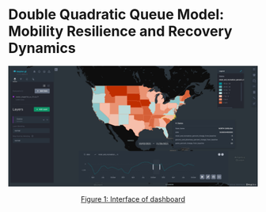 # Double Quadratic Queue Model: Mobility Resilience and Recovery Dynamics


[![image](https://github.com/itsfangtang/Double-Quadratic-Queue/blob/main/image/dashboard.jpg)](https://kepler.gl/demo/map?mapUrl=https://dl.dropboxusercontent.com/scl/fi/b9y583p8ftx2r128ck7m8/keplergl_3xfu8b.json?rlkey=izgw4jpfkes8g105qndqrgas7&dl=0)
<p align="center">
    <a href="https://kepler.gl/demo/map?mapUrl=https://dl.dropboxusercontent.com/scl/fi/b9y583p8ftx2r128ck7m8/keplergl_3xfu8b.json?rlkey=izgw4jpfkes8g105qndqrgas7&dl=0" target="_blank">
        Figure 1: Interface of dashboard
    </a>
</p>
